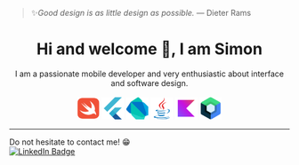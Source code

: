> ✨<i>Good design is as little design as possible.</i> &mdash; Dieter Rams

<h1 align="center"> Hi and welcome 🥳, I am Simon </h1> 

<div align="center" style="text-align: center;">
  I am a passionate mobile developer and very enthusiastic about interface and software design.
  <br><br>

  <!-- <a href="https://www.linkedin.com/in/simon-suska-9089492b4/"> ![Static Badge](https://img.shields.io/badge/simonsuska-0077B5?style=flat&logo=linkedin&logoColor=white) </a> -->

  <!-- Swift --> <span> <img src="https://raw.githubusercontent.com/devicons/devicon/master/icons/swift/swift-original.svg" alt="Swift" width="40" height="40"/> </span>
  <!-- Flutter --> <span> <img src="https://raw.githubusercontent.com/devicons/devicon/master/icons/flutter/flutter-original.svg" alt="Flutter" width="40" height="40"/> </span>
  <!-- Dart --> <span> <img src="https://raw.githubusercontent.com/devicons/devicon/master/icons/dart/dart-original.svg" alt="Dart" width="40" height="40"/> </span>
  <!-- Java --> <span> <img src="https://raw.githubusercontent.com/devicons/devicon/master/icons/java/java-original.svg" alt="Java" width="40" height="40"/> </span>
  <!-- Kotlin --> <span> <img src="https://raw.githubusercontent.com/devicons/devicon/master/icons/kotlin/kotlin-original.svg" alt="Kotlin" width="40" height="40"/> </span>
  <!-- Jetpack Compose --> <span> <img src="https://raw.githubusercontent.com/devicons/devicon/master/icons/jetpackcompose/jetpackcompose-original.svg" alt="Jetpack Compose" width="40" height="40"/> </span>
</div> 

---

Do not hesitate to contact me! 😁 <br>
<a href="https://www.linkedin.com/in/simon-suska-9089492b4/"> ![LinkedIn Badge](https://img.shields.io/badge/simonsuska-0077B5?style=flat-square&logo=linkedin&logoColor=white) </a>
